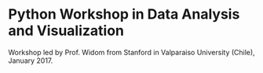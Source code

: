 # Python Workshop in Data Analysis and Visualization

Workshop led by Prof. Widom from Stanford in Valparaiso University (Chile), January 2017.

